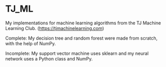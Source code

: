 # TJ_ML
My implementations for machine learning algorithms from the TJ Machine Learning Club. (https://tjmachinelearning.com)

Complete: My decision tree and random forest were made from scratch, with the help of NumPy.

Incomplete: My support vector machine uses sklearn and my neural network uses a Python class and NumPy. 



